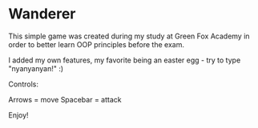 # Wanderer

This simple game was created during my study at Green Fox Academy in order to better learn OOP principles before the exam. 

I added my own features, my favorite being an easter egg - try to type "nyanyanyan!" :)

Controls:

Arrows = move
Spacebar = attack

Enjoy!
